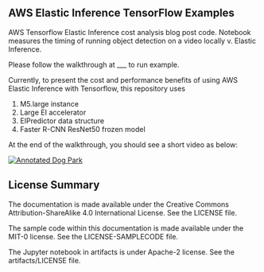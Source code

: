## AWS Elastic Inference TensorFlow Examples

AWS Tensorflow Elastic Inference cost analysis blog post code. Notebook measures the timing of running object detection on a video locally v. Elastic Inference.

Please follow the walkthrough at ___ to run example. 

Currently, to present the cost and performance benefits of using AWS Elastic Inference with Tensorflow, this repository uses 

1. M5.large instance
2. Large EI accelerator
3. EIPredictor data structure
4. Faster R-CNN ResNet50 frozen model

At the end of the walkthrough, you should see a short video as below:

[![Annotated Dog Park](https://github.com/aws-samples/aws-elastic-inference-tensorflow-examples/blob/master/annotated_dog_park.gif)](https://github.com/aws-samples/aws-elastic-inference-tensorflow-examples/blob/master/annotated_dog_park.gif)

## License Summary

The documentation is made available under the Creative Commons Attribution-ShareAlike 4.0 International License. See the LICENSE file.

The sample code within this documentation is made available under the MIT-0 license. See the LICENSE-SAMPLECODE file.

The Jupyter notebook in artifacts is under Apache-2 license. See the artifacts/LICENSE file.
